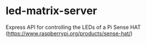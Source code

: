 # led-matrix-server
Express API for controlling the LEDs of a Pi Sense HAT (https://www.raspberrypi.org/products/sense-hat/)
